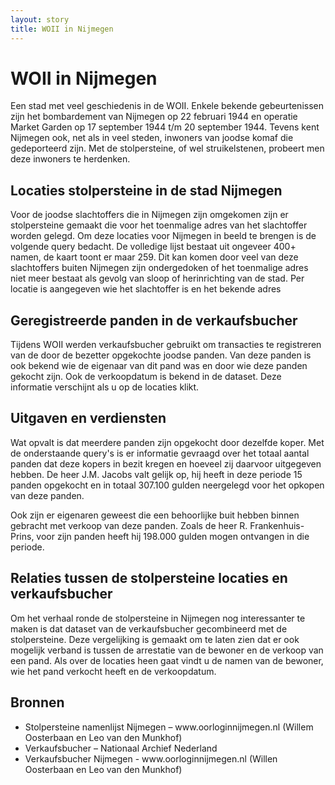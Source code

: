 ```yaml
---
layout: story
title: WOII in Nijmegen
---
```


# WOII in Nijmegen
<p>Een stad met veel geschiedenis in de WOII. Enkele bekende gebeurtenissen zijn het bombardement van Nijmegen op 22 februari 1944 en operatie Market Garden op 17 september 1944 t/m 20 september 1944.  Tevens kent Nijmegen ook, net als in veel steden, inwoners van joodse komaf die gedeporteerd zijn.  Met de stolpersteine, of wel struikelstenen, probeert men deze inwoners te herdenken. </p>

## Locaties stolpersteine in de stad Nijmegen

<p> Voor de joodse slachtoffers die in Nijmegen zijn omgekomen zijn er stolpersteine gemaakt die voor het toenmalige adres van het slachtoffer worden gelegd. Om deze locaties voor Nijmegen in beeld te brengen is de volgende query bedacht. De volledige lijst bestaat uit ongeveer 400+ namen, de kaart toont er maar 259. Dit kan komen door veel van deze slachtoffers buiten Nijmegen zijn ondergedoken of het toenmalige adres niet meer bestaat als gevolg van sloop of herinrichting van de stad. Per locatie is aangegeven wie het slachtoffer is en het bekende adres</p>

<query data-config-ref="https://data.pldn.nl/GeoDataWizard/-/queries/Query-Stolpersteine/">
</query>


## Geregistreerde panden in de verkaufsbucher

<p>Tijdens WOII werden verkaufsbucher gebruikt om transacties te registreren van de door de bezetter opgekochte joodse panden. Van deze panden is ook bekend wie de eigenaar van dit pand was en door wie deze panden gekocht zijn. Ook de verkoopdatum is bekend in de dataset. Deze informatie verschijnt als u op de locaties klikt. </p>

<query data-config-ref="https://data.pldn.nl/GeoDataWizard/-/queries/VerkaufsbucherNijmegen/">
</query>


## Uitgaven en verdiensten

<p>Wat opvalt is dat meerdere panden zijn opgekocht door dezelfde koper. Met de onderstaande query's is er informatie gevraagd over het totaal aantal panden dat deze kopers in bezit kregen en hoeveel zij daarvoor uitgegeven hebben. De heer J.M. Jacobs valt gelijk op, hij heeft in deze periode 15 panden opgekocht en in totaal 307.100 gulden neergelegd voor het opkopen van deze panden. 

<query data-config-ref="https://data.pldn.nl/GeoDataWizard/-/queries/aantalpandenopgekocht/">
</query>

<query data-config-ref="https://data.pldn.nl/GeoDataWizard/-/queries/besteedgeld/">
</query>

<p>Ook zijn er eigenaren geweest die een behoorlijke buit hebben binnen gebracht met verkoop van deze panden. Zoals de heer R. Frankenhuis-Prins, voor zijn panden heeft hij 198.000 gulden mogen ontvangen in die periode.</p>

<query data-config-ref="https://data.pldn.nl/GeoDataWizard/-/queries/verdiendaanverkoop/">
</query>

## Relaties tussen de stolpersteine locaties en verkaufsbucher

<p>Om het verhaal ronde de stolpersteine in Nijmegen nog interessanter te maken is dat dataset van de verkaufsbucher gecombineerd met de stolpersteine. Deze vergelijking is gemaakt om te laten zien dat er ook mogelijk verband is tussen de arrestatie van de bewoner en de verkoop van een pand. Als over de locaties heen gaat vindt u de namen van de bewoner, wie het pand verkocht heeft en de verkoopdatum. </p>

<query data-config-ref="https://data.pldn.nl/GeoDataWizard/-/queries/LocatiesStolpersteinePanden/">
</query>


## Bronnen
<ul>
<li>Stolpersteine namenlijst Nijmegen – www.oorloginnijmegen.nl (Willem Oosterbaan en Leo van den Munkhof)</li>
<li>Verkaufsbucher – Nationaal Archief Nederland</li>
<li>Verkaufsbucher Nijmegen - www.oorloginnijmegen.nl (Willen Oosterbaan en Leo van den Munkhof)
</ul>


